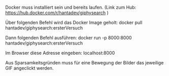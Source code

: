 
Docker muss installiert sein und bereits laufen. (Link zum Hub: https://hub.docker.com/r/hantadev/giphysearch )

Über folgenden Befehl wird das Docker Image geholt: docker pull hantadev/giphysearch:ersterVersuch

Dann folgenden Befehl ausführen: docker run -p 8000:8000 hantadev/giphysearch:ersterVersuch

Im Browser diese Adresse eingeben: localhost:8000

Aus Sparsamkeitsgründen muss für eine Bewegung der Bilder das jeweilige GIF angeclickt werden.
